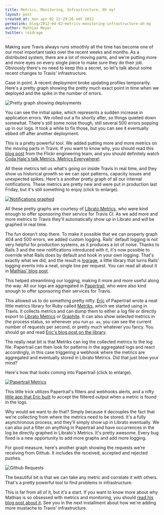 ```yaml
---
title: Metrics, Monitoring, Infrastructure, Oh my!
layout: post
created_at: mon apr 02 22:29:26 edt 2012
permalink: blog/2012-04-02-metrics-monitoring-infrastructure-oh-my
author: Mathias Meyer
twitter: roidrage
---
```

Making sure Travis always runs smoothly all the time has become one of our most
important tasks over the recent weeks and months. As a distributed system, there
are a lot of moving parts, and we're putting more and more eyes on every single
piece to make sure they do their job. Obviously there's no need to keep this a
secret, so let's talk about some recent changes to Travis' infrastructure.

Case in point. A recent deployment broke updating profiles temporarily. Here's a
pretty graph showing the pretty much exact point in time when we deployed and
the spike in the number of errors.

![Pretty graph showing deployments](http://s3itch.paperplanes.de/Librato_Metrics-20120402-114010.png)

You can see the initial spike, which represents a sudden increase in application
errors. We rolled out a fix shortly after, so things quieted down somewhat.
There's still some noise though, still several 500 errors popping up in our
logs. It took a while to fix those, but you can see it eventually ebbed off
after another deployment.

This is a pretty powerful tool. We added putting more and more metrics on the
moving parts in Travis. If you want to know why, you should read this [blog
post](http://code.flickr.com/blog/2008/10/27/counting-timing/) from the Flickr
engineering team, and you should definitely watch [Coda Hale's talk Metrics,
Metrics Everywhere!](http://pivotallabs.com/talks/139-metrics-metrics-everywhere).

All these metrics tell us what's going on inside Travis in real time, and they
show us historical growth so we can spot patterns, capacity issues and
unexpected spikes. Here's a another pretty graph of all our internal
notifications. These metrics are pretty new and were put in production last
Friday, but it's still something to enjoy (click to enlarge).

[![Notifications graphed](http://s3itch.paperplanes.de/Librato_Metrics-20120402-175556.png)](http://s3itch.paperplanes.de/Librato_Metrics-20120402-114119.png)

All these pretty graphs are courtesy of [Librato
Metrics](https://metrics.librato.com/), who were kind enough to offer sponsoring
their service for Travis CI. As we add more and more metrics to Travis they'll
automatically show up in Librato and will be graphed in real time.

The fun doesn't stop there. To make it possible that we can properly graph 404
and 500 errors, we added custom logging. Rails' default logging is not very
helpful for production systems, as it produces a lot of noise. Thanks to Rails 3
and the new notifications introduced with it, it's now possible to override what
Rails does by default and hook in your own logging. That's exactly what we did,
and the result is [lograge](https://github.com/mattmatt/lograge), a little
library that turns Rails' logging events into a neat, single line per request.
You can read all about it in [Mathias' blog
post](http://www.paperplanes.de/2012/3/14/on-notifications-logsubscribers-and-bringing-sanity-to-rails-logging.html).

This helped streamlining our logging, making it more and more useful along the
way. All our logs are aggregated in [Papertrail](https://papertrailapp.com/),
who were also kind enough to offer sponsoring their services for Travis.

This allowed us to do something pretty nifty.
[Eric](https://twitter.com/lindvall) of Papertrail wrote a neat little metrics
library for Ruby called [Metriks](https://github.com/eric/metriks), which we
started using in Travis. It collects metrics and can dump them to either a log
file or directly export to [Librato Metrics](https://metrics.librato.com/) or
[Graphite](http://graphite.wikidot.com/). It can also show selected metrics in
the process status, so whenever you run `ps ax`, you can see the current number
of requests per second, or pretty much whatever you fancy. You should go and
read [Eric's blog post on the
library](http://bitmonkey.net/post/18854033582/introducing-metriks).

The really neat bit is that Metriks can log the collected metrics to the log
file. Papertrail can then look for patterns in the aggregated logs and react
accordingly, in this case triggering a webhook  where the metrics are aggregated
and eventually stored in Librato Metrics. Did that just blow your mind?

Here's how that looks coming into Papertrail (click to enlarge).

[![Papertrail Metrics](http://s3itch.paperplanes.de/Skitch-20120402-204339.png)](http://s3itch.paperplanes.de/Skitch-20120402-204154.png)

This little trick utilizes Papertrail's filters and webhooks alerts, and a nifty
[little app that Eric built](https://github.com/eric/metriks_log_webhook) to
accept the filtered output when a metric is found in the logs.

Why would we want to do that? Simply because it decouples the fact that we're
collecting from where the metrics need to be stored. It's a fully asynchronous
process, and they'll simply show up in Librato eventually. We can also put a
filter on anything in Papertrail and have occurrences in the log be directly
graphed in Librato's Metrics. It's pretty awesome. Every bug fixed is a new
opportunity to add more graphs and add more logging.

For good measure, here's another graph showing the requests we're receiving from
Github. It includes the received, accepted and rejected pushes.

![Github Requests](http://s3itch.paperplanes.de/Skitch-20120402-202853.png)

The beautiful bit is that we can take any metric and correlate it with others.
That's a pretty powerful tool to find problems in infrastructure.

This is far from all of it, but it's a start. If you want to know more about why
Mathias is so obsessed with metrics and monitoring, you should [read his blog
post about
it](http://www.paperplanes.de/2011/1/5/the_virtues_of_monitoring.html). See you
in the next installment about how we're adding more mustache to Travis'
infrastructure.
